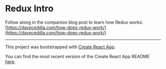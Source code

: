 # Redux Intro

Follow along in the companion blog post to learn how Redux works:
[https://daveceddia.com/how-does-redux-work/](https://daveceddia.com/how-does-redux-work/)

---

This project was bootstrapped with [Create React App](https://github.com/facebookincubator/create-react-app).

You can find the most recent version of the Create React App README [here](https://github.com/facebookincubator/create-react-app/blob/master/packages/react-scripts/template/README.md).
